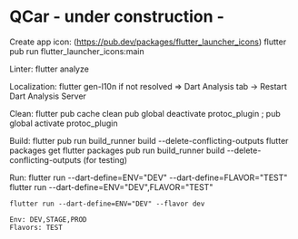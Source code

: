 # QCar - under construction -

Create app icon: (https://pub.dev/packages/flutter_launcher_icons)
    flutter pub run flutter_launcher_icons:main

Linter:
 flutter analyze

Localization:
    flutter gen-l10n
    if not resolved => Dart Analysis tab -> Restart Dart Analysis Server

Clean:
    flutter pub cache clean
    pub global deactivate protoc_plugin ; pub global activate protoc_plugin

Build:
    flutter pub run build_runner build --delete-conflicting-outputs
    flutter packages get
    flutter packages pub run build_runner build --delete-conflicting-outputs (for testing)

Run:
    flutter run --dart-define=ENV="DEV" --dart-define=FLAVOR="TEST"
    flutter run --dart-define=ENV="DEV",FLAVOR="TEST"
    
    flutter run --dart-define=ENV="DEV" --flavor dev
    
    Env: DEV,STAGE,PROD
    Flavors: TEST

